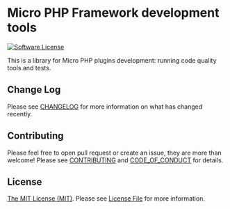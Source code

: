 # Micro PHP Framework development tools

[![Software License][ico-license]](LICENSE.md)

This is a library for Micro PHP plugins development: running code quality tools and tests.

## Change Log

Please see [CHANGELOG](CHANGELOG.md) for more information on what has changed recently.

## Contributing

Please feel free to open pull request or create an issue, they are more than welcome!
Please see [CONTRIBUTING](CONTRIBUTING.md) and [CODE_OF_CONDUCT](CODE_OF_CONDUCT.md) for details.

## License

[The MIT License (MIT)][link-license]. Please see [License File](LICENSE.md) for more information.

[ico-license]: https://img.shields.io/badge/license-MIT-brightgreen.svg?style=flat-square

[link-license]: https://opensource.org/licenses/MIT
